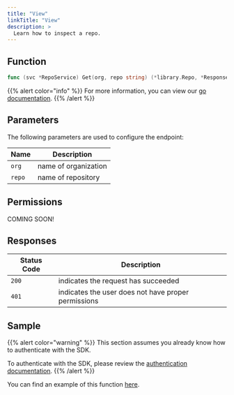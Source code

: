 ```yaml
---
title: "View"
linkTitle: "View"
description: >
  Learn how to inspect a repo.
---
```


## Function

```go
func (svc *RepoService) Get(org, repo string) (*library.Repo, *Response, error)
```

{{% alert color="info" %}}
For more information, you can view our [go documentation](https://godoc.org/github.com/go-vela/sdk-go/vela#RepoService.Get).
{{% /alert %}}

## Parameters

The following parameters are used to configure the endpoint:

| Name    | Description          |
| ------- | -------------------- |
| `org`   | name of organization |
| `repo`  | name of repository   |

## Permissions

COMING SOON!

## Responses

| Status Code | Description                                         |
| ----------- | --------------------------------------------------- |
| `200`       | indicates the request has succeeded                 |
| `401`       | indicates the user does not have proper permissions |

## Sample

{{% alert color="warning" %}}
This section assumes you already know how to authenticate with the SDK.

To authenticate with the SDK, please review the [authentication documentation](/docs/sdk/authentication).
{{% /alert %}}

You can find an example of this function [here](https://godoc.org/github.com/go-vela/sdk-go/vela#example-RepoService-Get).
